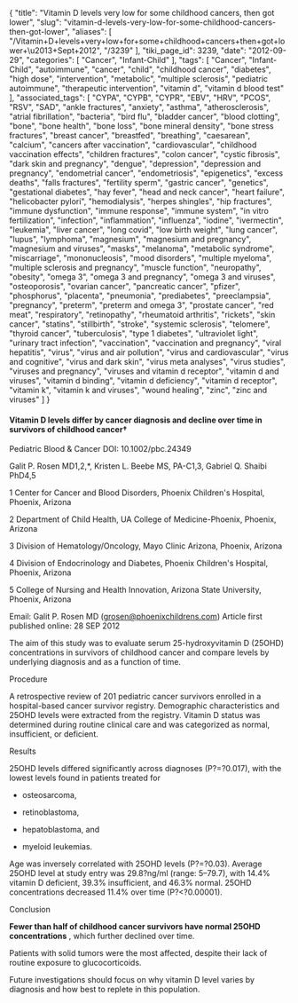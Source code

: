 {
    "title": "Vitamin D levels very low for some childhood cancers, then got lower",
    "slug": "vitamin-d-levels-very-low-for-some-childhood-cancers-then-got-lower",
    "aliases": [
        "/Vitamin+D+levels+very+low+for+some+childhood+cancers+then+got+lower+\u2013+Sept+2012",
        "/3239"
    ],
    "tiki_page_id": 3239,
    "date": "2012-09-29",
    "categories": [
        "Cancer",
        "Infant-Child"
    ],
    "tags": [
        "Cancer",
        "Infant-Child",
        "autoimmune",
        "cancer",
        "child",
        "childhood cancer",
        "diabetes",
        "high dose",
        "intervention",
        "metabolic",
        "multiple sclerosis",
        "pediatric autoimmune",
        "therapeutic intervention",
        "vitamin d",
        "vitamin d blood test"
    ],
    "associated_tags": [
        "CYPA",
        "CYPB",
        "CYPR",
        "EBV",
        "HRV",
        "PCOS",
        "RSV",
        "SAD",
        "ankle fractures",
        "anxiety",
        "asthma",
        "atherosclerosis",
        "atrial fibrillation",
        "bacteria",
        "bird flu",
        "bladder cancer",
        "blood clotting",
        "bone",
        "bone health",
        "bone loss",
        "bone mineral density",
        "bone stress fractures",
        "breast cancer",
        "breastfed",
        "breathing",
        "caesarean",
        "calcium",
        "cancers after vaccination",
        "cardiovascular",
        "childhood vaccination effects",
        "children fractures",
        "colon cancer",
        "cystic fibrosis",
        "dark skin and pregnancy",
        "dengue",
        "depression",
        "depression and pregnancy",
        "endometrial cancer",
        "endometriosis",
        "epigenetics",
        "excess deaths",
        "falls fractures",
        "fertility sperm",
        "gastric cancer",
        "genetics",
        "gestational diabetes",
        "hay fever",
        "head and neck cancer",
        "heart failure",
        "helicobacter pylori",
        "hemodialysis",
        "herpes shingles",
        "hip fractures",
        "immune dysfunction",
        "immune response",
        "immune system",
        "in vitro fertilization",
        "infection",
        "inflammation",
        "influenza",
        "iodine",
        "ivermectin",
        "leukemia",
        "liver cancer",
        "long covid",
        "low birth weight",
        "lung cancer",
        "lupus",
        "lymphoma",
        "magnesium",
        "magnesium and pregnancy",
        "magnesium and viruses",
        "masks",
        "melanoma",
        "metabolic syndrome",
        "miscarriage",
        "mononucleosis",
        "mood disorders",
        "multiple myeloma",
        "multiple sclerosis and pregnancy",
        "muscle function",
        "neuropathy",
        "obesity",
        "omega 3",
        "omega 3 and pregnancy",
        "omega 3 and viruses",
        "osteoporosis",
        "ovarian cancer",
        "pancreatic cancer",
        "pfizer",
        "phosphorus",
        "placenta",
        "pneumonia",
        "prediabetes",
        "preeclampsia",
        "pregnancy",
        "preterm",
        "preterm and omega 3",
        "prostate cancer",
        "red meat",
        "respiratory",
        "retinopathy",
        "rheumatoid arthritis",
        "rickets",
        "skin cancer",
        "statins",
        "stillbirth",
        "stroke",
        "systemic sclerosis",
        "telomere",
        "thyroid cancer",
        "tuberculosis",
        "type 1 diabetes",
        "ultraviolet light",
        "urinary tract infection",
        "vaccination",
        "vaccination and pregnancy",
        "viral hepatitis",
        "virus",
        "virus and air pollution",
        "virus and cardiovascular",
        "virus and cognitive",
        "virus and dark skin",
        "virus meta analyses",
        "virus studies",
        "viruses and pregnancy",
        "viruses and vitamin d receptor",
        "vitamin d and viruses",
        "vitamin d binding",
        "vitamin d deficiency",
        "vitamin d receptor",
        "vitamin k",
        "vitamin k and viruses",
        "wound healing",
        "zinc",
        "zinc and viruses"
    ]
}


#### Vitamin D levels differ by cancer diagnosis and decline over time in survivors of childhood cancer†

Pediatric Blood & Cancer DOI: 10.1002/pbc.24349

Galit P. Rosen MD1,2,*, Kristen L. Beebe MS, PA-C1,3, Gabriel Q. Shaibi PhD4,5

1 Center for Cancer and Blood Disorders, Phoenix Children's Hospital, Phoenix, Arizona

2 Department of Child Health, UA College of Medicine-Phoenix, Phoenix, Arizona

3 Division of Hematology/Oncology, Mayo Clinic Arizona, Phoenix, Arizona

4 Division of Endocrinology and Diabetes, Phoenix Children's Hospital, Phoenix, Arizona

5 College of Nursing and Health Innovation, Arizona State University, Phoenix, Arizona

Email: Galit P. Rosen MD (grosen@phoenixchildrens.com) Article first published online: 28 SEP 2012

The aim of this study was to evaluate serum 25-hydroxyvitamin D (25OHD) concentrations in survivors of childhood cancer and compare levels by underlying diagnosis and as a function of time.

Procedure

A retrospective review of 201 pediatric cancer survivors enrolled in a hospital-based cancer survivor registry. Demographic characteristics and 25OHD levels were extracted from the registry. Vitamin D status was determined during routine clinical care and was categorized as normal, insufficient, or deficient.

Results

25OHD levels differed significantly across diagnoses (P?=?0.017), with the lowest levels found in patients treated for 

* osteosarcoma, 

* retinoblastoma, 

* hepatoblastoma, and 

* myeloid leukemias. 

Age was inversely correlated with 25OHD levels (P?=?0.03). Average 25OHD level at study entry was 29.8?ng/ml (range: 5–79.7), with 14.4% vitamin D deficient, 39.3% insufficient, and 46.3% normal. 25OHD concentrations decreased 11.4% over time (P?<?0.00001).

Conclusion

 **Fewer than half of childhood cancer survivors have normal 25OHD concentrations** , which further declined over time. 

Patients with solid tumors were the most affected, despite their lack of routine exposure to glucocorticoids. 

Future investigations should focus on why vitamin D level varies by diagnosis and how best to replete in this population.